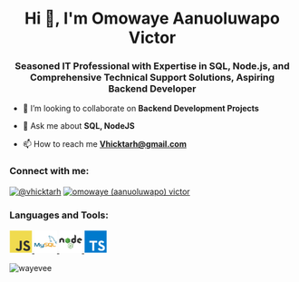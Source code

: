 <h1 align="center">Hi 👋, I'm Omowaye Aanuoluwapo Victor</h1>
<h3 align="center">Seasoned IT Professional with Expertise in SQL, Node.js, and Comprehensive Technical Support Solutions, Aspiring Backend Developer</h3>

- 👯 I’m looking to collaborate on **Backend Development Projects**

- 💬 Ask me about **SQL, NodeJS**

- 📫 How to reach me **Vhicktarh@gmail.com**

<h3 align="left">Connect with me:</h3>
<p align="left">
<a href="https://twitter.com/@vhicktarh" target="blank"><img align="center" src="https://raw.githubusercontent.com/rahuldkjain/github-profile-readme-generator/master/src/images/icons/Social/twitter.svg" alt="@vhicktarh" height="30" width="40" /></a>
<a href="https://linkedin.com/in/omowaye (aanuoluwapo) victor" target="blank"><img align="center" src="https://raw.githubusercontent.com/rahuldkjain/github-profile-readme-generator/master/src/images/icons/Social/linked-in-alt.svg" alt="omowaye (aanuoluwapo) victor" height="30" width="40" /></a>
</p>

<h3 align="left">Languages and Tools:</h3>
<p align="left"> <a href="https://developer.mozilla.org/en-US/docs/Web/JavaScript" target="_blank" rel="noreferrer"> <img src="https://raw.githubusercontent.com/devicons/devicon/master/icons/javascript/javascript-original.svg" alt="javascript" width="40" height="40"/> </a> <a href="https://www.mysql.com/" target="_blank" rel="noreferrer"> <img src="https://raw.githubusercontent.com/devicons/devicon/master/icons/mysql/mysql-original-wordmark.svg" alt="mysql" width="40" height="40"/> </a> <a href="https://nodejs.org" target="_blank" rel="noreferrer"> <img src="https://raw.githubusercontent.com/devicons/devicon/master/icons/nodejs/nodejs-original-wordmark.svg" alt="nodejs" width="40" height="40"/> </a> <a href="https://www.typescriptlang.org/" target="_blank" rel="noreferrer"> <img src="https://raw.githubusercontent.com/devicons/devicon/master/icons/typescript/typescript-original.svg" alt="typescript" width="40" height="40"/> </a> </p>

<p><img align="center" src="https://github-readme-stats.vercel.app/api/top-langs?username=wayevee&show_icons=true&locale=en&layout=compact" alt="wayevee" /></p>



